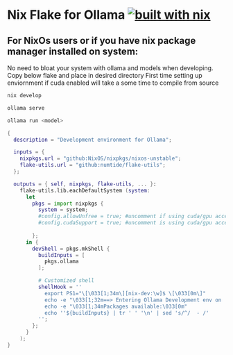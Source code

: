 # Nix Flake for Ollama [![built with nix](https://builtwithnix.org/badge.svg)](https://builtwithnix.org)

## For NixOs users or if you have nix package manager installed on system:
No need to bloat your system with ollama and models when developing. Copy below flake and place in desired directory
First time setting up enviornment if cuda enabled will take a some time to compile from source 
```bash
nix develop
```

```bash
ollama serve
```

```bash
ollama run <model>
```

```nix
{
  description = "Development environment for Ollama";

  inputs = {
    nixpkgs.url = "github:NixOS/nixpkgs/nixos-unstable";
    flake-utils.url = "github:numtide/flake-utils";
  };

  outputs = { self, nixpkgs, flake-utils, ... }:
    flake-utils.lib.eachDefaultSystem (system:
      let
        pkgs = import nixpkgs {
          system = system;
          #config.allowUnfree = true; #uncomment if using cuda/gpu acceleration
          #config.cudaSupport = true; #uncomment is using cuda/gpu acceleration
          
        };
      in {
        devShell = pkgs.mkShell {
          buildInputs = [
            pkgs.ollama
          ];

          # Customized shell
          shellHook = ''
            export PS1="\[\033[1;34m\][nix-dev:\w]$ \[\033[0m\]"
            echo -e "\033[1;32m==> Entering Ollama Development env on ''${system}\033[0m"
            echo -e "\033[1;34mPackages available:\033[0m"
            echo ''${buildInputs} | tr ' ' '\n' | sed 's/^/  - /'
          '';
        };
      }
    );
}
```
